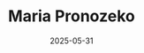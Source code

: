 ---
title: 'Maria Pronozeko'
date: 2025-05-31
weight: 2
description: "Maria leitet das Tagesgeschäft des Unternehmens."
thumbnail: 'images/team/maria-pronozenko.jpg'
image: 'images/team/maria-pronozenko.jpg'
jobtitle: 'Seniorberater'
links:
  - url: 'https://www.linkedin.com/in/maria-pronozenko-8b1b98353/'
    label: LinkedIn
    icon: "fab fa-linkedin"
  - url: 'mailto:customer@ci-cloud.de'
    label: Email
    icon: "fas fa-envelope"
---